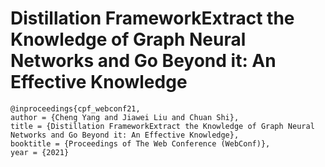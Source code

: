 # Distillation FrameworkExtract the Knowledge of Graph Neural Networks and Go Beyond it: An Effective Knowledge

```
@inproceedings{cpf_webconf21,
author = {Cheng Yang and Jiawei Liu and Chuan Shi},
title = {Distillation FrameworkExtract the Knowledge of Graph Neural Networks and Go Beyond it: An Effective Knowledge},
booktitle = {Proceedings of The Web Conference (WebConf)},
year = {2021}
